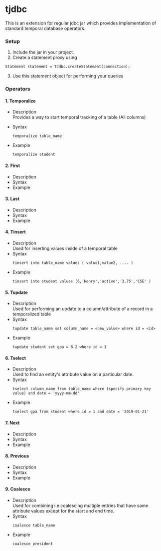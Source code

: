 # tjdbc

This is an extension for regular jdbc jar which provides implementation of standard temporal database operators.

### Setup

1. Include the jar in your project.
2. Create a statement proxy using

```
Statement statement = TJdbc.createStatement(connection);
```

3. Use this statement object for performing your queries

### Operators

#### 1. Temporalize

* Description \
  Provides a way to start temporal tracking of a table (All columns)
* Syntax
  ```
  temporalize table_name
  ```
* Example

  ```
  temporalize student
  ```

#### 2. First

* Description
* Syntax
* Example

#### 3. Last

* Description
* Syntax
* Example

#### 4. Tinsert

* Description \
  Used for inserting values inside of a temporal table
* Syntax
  ```
  tinsert into table_name values ( value1,value2, .... )
  ```
* Example
  ```
  tinsert into student values (6,'Henry','active','3.75','CSE' )

#### 5. Tupdate

* Description \
  Used for performing an update to a column/attribute of a record in a temporalized table
* Syntax
  ```
  tupdate table_name set column_name = <new_value> where id = <id>
  ```
* Example
  ```
  tupdate student set gpa = 8.2 where id = 1
  ```
#### 6. Tselect
* Description \
  Used to find an entity's attribute value on a particular date.
* Syntax
  ```
  tselect column_name from table_name where (specify primary key value) and date = 'yyyy-mm-dd'
  ```
* Example
  ```
  tselect gpa from student where id = 1 and date = '2019-01-21'

#### 7. Next

* Description
* Syntax
* Example

#### 8. Previous

* Description
* Syntax
* Example

#### 9. Coalesce

* Description \
  Used for combining i.e coalescing multiple entries that have same attribute values except for the start and end time.
* Syntax
  ```
  coalesce table_name
  ```
* Example
  ```
  coalesce president

